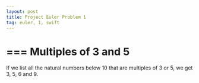 ```yaml
---
layout: post
title: Project Euler Problem 1
tag: euler, 1, swift
---
```


===
Multiples of 3 and 5
===
If we list all the natural numbers below 10 that are multiples of 3 or 5, we get 3, 5, 6 and 9.

